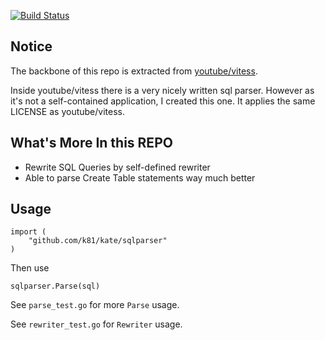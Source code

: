[![Build Status](https://travis-ci.org/xwb1989/sqlparser.svg?branch=master)](https://travis-ci.org/xwb1989/sqlparser)

## Notice

The backbone of this repo is extracted from [youtube/vitess](https://github.com/youtube/vitess).

Inside youtube/vitess there is a very nicely written sql parser. However as it's not a self-contained application, I created this one. 
It applies the same LICENSE as youtube/vitess.

## What's More In this REPO

* Rewrite SQL Queries by self-defined rewriter
* Able to parse Create Table statements way much better

## Usage

    import (
        "github.com/k81/kate/sqlparser"
    )

Then use
    
    sqlparser.Parse(sql)

See `parse_test.go` for more `Parse` usage.

See `rewriter_test.go` for `Rewriter` usage.
